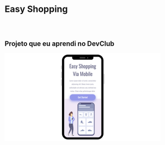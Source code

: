 <h1>Easy Shopping</h1>
<br>
<br>
<h2>Projeto que eu aprendi no DevClub</h2>

<img src="https://github.com/josuevyctor/Easy-Shopping-Responsivo/blob/master/assets/Mobile%20responsivo.png?raw=true"/>
